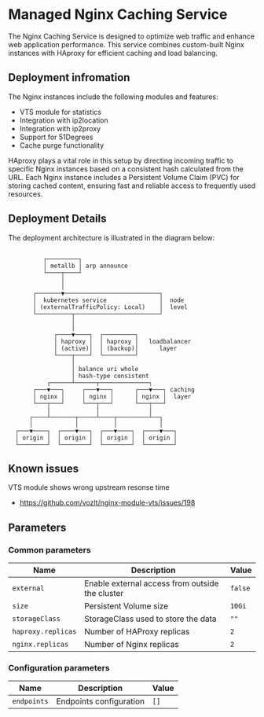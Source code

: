 # Managed Nginx Caching Service

The Nginx Caching Service is designed to optimize web traffic and enhance web application performance. This service combines custom-built Nginx instances with HAproxy for efficient caching and load balancing.

## Deployment infromation

The Nginx instances include the following modules and features:

- VTS module for statistics
- Integration with ip2location
- Integration with ip2proxy
- Support for 51Degrees
- Cache purge functionality

HAproxy plays a vital role in this setup by directing incoming traffic to specific Nginx instances based on a consistent hash calculated from the URL. Each Nginx instance includes a Persistent Volume Claim (PVC) for storing cached content, ensuring fast and reliable access to frequently used resources.

## Deployment Details

The deployment architecture is illustrated in the diagram below:

```

          ┌─────────┐
          │ metallb │ arp announce
          └────┬────┘
               │
               │
       ┌───────▼───────────────────────────┐
       │  kubernetes service               │  node
       │ (externalTrafficPolicy: Local)    │  level
       └──────────┬────────────────────────┘
                  │
                  │
             ┌────▼────┐  ┌─────────┐
             │ haproxy │  │ haproxy │   loadbalancer
             │ (active)│  │ (backup)│      layer
             └────┬────┘  └─────────┘
                  │
                  │ balance uri whole
                  │ hash-type consistent
           ┌──────┴──────┬──────────────┐
       ┌───▼───┐     ┌───▼───┐      ┌───▼───┐ caching
       │ nginx │     │ nginx │      │ nginx │  layer
       └───┬───┘     └───┬───┘      └───┬───┘
           │             │              │
      ┌────┴───────┬─────┴────┬─────────┴──┐
      │            │          │            │
  ┌───▼────┐  ┌────▼───┐  ┌───▼────┐  ┌────▼───┐
  │ origin │  │ origin │  │ origin │  │ origin │
  └────────┘  └────────┘  └────────┘  └────────┘

```

## Known issues

VTS module shows wrong upstream resonse time
- https://github.com/vozlt/nginx-module-vts/issues/198

## Parameters

### Common parameters

| Name               | Description                                     | Value   |
| ------------------ | ----------------------------------------------- | ------- |
| `external`         | Enable external access from outside the cluster | `false` |
| `size`             | Persistent Volume size                          | `10Gi`  |
| `storageClass`     | StorageClass used to store the data             | `""`    |
| `haproxy.replicas` | Number of HAProxy replicas                      | `2`     |
| `nginx.replicas`   | Number of Nginx replicas                        | `2`     |

### Configuration parameters

| Name        | Description             | Value |
| ----------- | ----------------------- | ----- |
| `endpoints` | Endpoints configuration | `[]`  |
